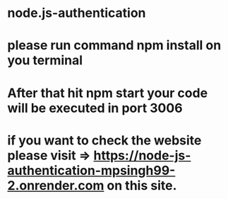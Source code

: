 # node.js-authentication

# please run command npm install on you terminal
# After that hit npm start your code will be executed in port 3006

# if you want to check the website please visit => https://node-js-authentication-mpsingh99-2.onrender.com on this site.
